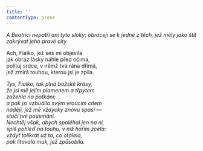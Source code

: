 ```yaml
---
title: ''
contentType: prose
---
```


<section>

_A Beatrici nepatří ani tyto sloky; obracejí se k jedné z těch, jež měly jako štít zakrývat jeho pravé city_

</section>

<section>

Ach, Fialko, jež ses mi objevila  
jak obraz lásky náhle před očima,  
polituj srdce, v němž tvá rána dřímá,  
jež zmírá touhou, kterou jsi je zpila.

_Tys, Fialko, tak plná božské krásy,  
že jsi mě jejím plamenem a třpytem  
zažehla na potkání;  
a pak jsi vzbudila svým vroucím citem  
naději, jež mě vždycky znovu spasí —  
stačí tvé pousmání.  
Nechtěj však, abych spoléhal jen na ni,  
spíš pohleď na touhu, v níž hořím zcela:  
vždyť tolikrát už ta, co otálela,  
pak litovala muk, jež způsobila._

</section>
